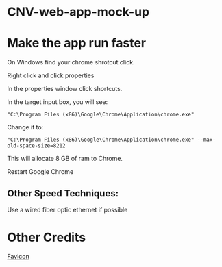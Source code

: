 # CNV-web-app-mock-up

# Make the app run faster

On Windows find your chrome shrotcut click.

Right click and click properties

In the properties window click shortcuts.

In the target input box, you will see:

`"C:\Program Files (x86)\Google\Chrome\Application\chrome.exe" `

Change it to:

`"C:\Program Files (x86)\Google\Chrome\Application\chrome.exe" --max-old-space-size=8212`

This will allocate 8 GB of ram to Chrome.

Restart Google Chrome

## Other Speed Techniques:

Use a wired fiber optic ethernet if possible

# Other Credits
<a href="https://icon-icons.com/icon/DNA/132453" target="_blank">Favicon</a>

